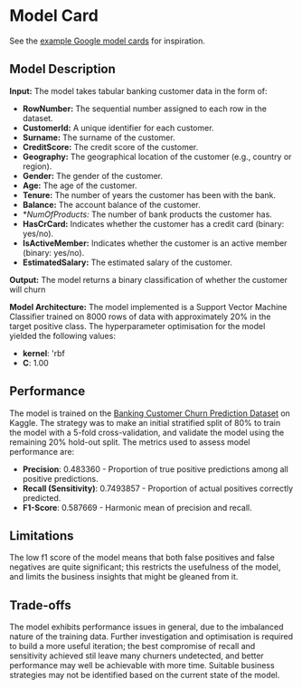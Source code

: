 # Model Card

See the [example Google model cards](https://modelcards.withgoogle.com/model-reports) for inspiration.

## Model Description

**Input:** The model takes tabular banking customer data in the form of:

* **RowNumber:** The sequential number assigned to each row in the dataset.
* **CustomerId:** A unique identifier for each customer.
* **Surname:** The surname of the customer.
* **CreditScore:** The credit score of the customer.
* **Geography:** The geographical location of the customer (e.g., country or region).
* **Gender:** The gender of the customer.
* **Age:** The age of the customer.
* **Tenure:** The number of years the customer has been with the bank.
* **Balance:** The account balance of the customer.
* **NumOfProducts:* The number of bank products the customer has.
* **HasCrCard:** Indicates whether the customer has a credit card (binary: yes/no).
* **IsActiveMember:** Indicates whether the customer is an active member (binary: yes/no).
* **EstimatedSalary:** The estimated salary of the customer.

**Output:** The model returns a binary classification of whether the customer will churn

**Model Architecture:** The model implemented is a Support Vector Machine Classifier trained on 8000 rows of data with approximately 20% in the target positive class. The hyperparameter optimisation for the model yielded the following values:

* **kernel**: 'rbf
* **C**: 1.00

## Performance

The model is trained on the [Banking Customer Churn Prediction Dataset](https://www.kaggle.com/datasets/saurabhbadole/bank-customer-churn-prediction-dataset/data) on Kaggle. The strategy was to make an initial stratified split of 80% to train the model with a 5-fold cross-validation, and validate the model using the remaining 20% hold-out split. The metrics used to assess model performance are:

* **Precision**: 0.483360 - Proportion of true positive predictions among all positive predictions.
* **Recall (Sensitivity)**: 0.7493857 - Proportion of actual positives correctly predicted.
* **F1-Score**: 0.587669 - Harmonic mean of precision and recall.

## Limitations

The low f1 score of the model means that both false positives and false negatives are quite significant; this restricts the usefulness of the model, and limits the business insights that might be gleaned from it.

## Trade-offs

The model exhibits performance issues in general, due to the imbalanced nature of the training data. Further investigation and optimisation is required to build a more useful iteration; the best compromise of recall and sensitivity achieved stil leave many churners undetected, and better performance may well be achievable with more time. Suitable business strategies may not be identified based on the current state of the model.
